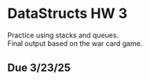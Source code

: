 # DataStructs HW 3
Practice using stacks and queues.\
Final output based on the war card game.
## Due 3/23/25
